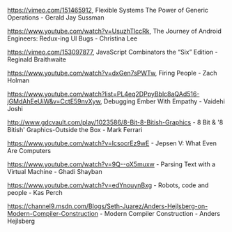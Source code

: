 https://vimeo.com/151465912, Flexible Systems The Power of Generic Operations - Gerald Jay Sussman 

https://www.youtube.com/watch?v=UsuzhTlccRk, The Journey of Android Engineers: Redux-ing UI Bugs - Christina Lee

https://vimeo.com/153097877, JavaScript Combinators the “Six” Edition - Reginald Braithwaite

https://www.youtube.com/watch?v=dxGen7sPWTw, Firing People - Zach Holman

https://www.youtube.com/watch?list=PL4eq2DPpyBblc8aQAd516-jGMdAhEeUiW&v=CctE59nvXyw, Debugging Ember With Empathy - Vaidehi Joshi

http://www.gdcvault.com/play/1023586/8-Bit-8-Bitish-Graphics - 8 Bit & '8 Bitish' Graphics-Outside the Box - Mark Ferrari

https://www.youtube.com/watch?v=IcsocrEz9wE - Jepsen V: What Even Are Computers

https://www.youtube.com/watch?v=9Q--oX5muxw - Parsing Text with a Virtual Machine - Ghadi Shayban

https://www.youtube.com/watch?v=edYnouynBxg - Robots, code and people - Kas Perch

https://channel9.msdn.com/Blogs/Seth-Juarez/Anders-Hejlsberg-on-Modern-Compiler-Construction - Modern Compiler Construction - Anders Hejlsberg
